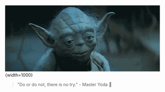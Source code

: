 ![Master YODA](bad-teacher-i-am-bad-teacher.png){width=1000}

> "Do or do not, there is no try." - Master Yoda 🌟

